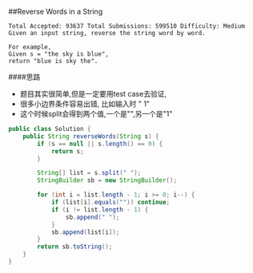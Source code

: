 ##Reverse Words in a String

	Total Accepted: 93637 Total Submissions: 599510 Difficulty: Medium
	Given an input string, reverse the string word by word.

	For example,
	Given s = "the sky is blue",
	return "blue is sky the".

####思路
- 题目其实很简单,但是一定要用test case去验证,
- 很多小边界条件容易出错, 比如输入时 " 1"
- 这个时候split会得到两个值,一个是"",另一个是"1"


```java
public class Solution {
    public String reverseWords(String s) {
        if (s == null || s.length() == 0) {
            return s;
        }

        String[] list = s.split(" ");
        StringBuilder sb = new StringBuilder();

        for (int i = list.length - 1; i >= 0; i--) {
            if (list[i].equals("")) continue;
            if (i != list.length - 1) {
                sb.append(" ");
            }
            sb.append(list[i]);
        }
        return sb.toString();
    }
}
```
